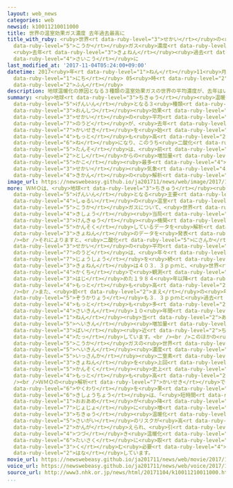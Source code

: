 ```yaml
---
layout: web_news
categories: web
newsid: k10011210011000
title: 世界の温室効果ガス濃度 去年過去最高に
title_with_ruby: <ruby>世界<rt data-ruby-level="3">せかい</rt></ruby>の<ruby>温室<rt data-ruby-level="3">おんしつ</rt></ruby><ruby>効果<rt
  data-ruby-level="5">こうか</rt></ruby>ガス<ruby>濃度<rt data-ruby-level="7">のうど</rt></ruby>
  <ruby>去年<rt data-ruby-level="3">きょねん</rt></ruby><ruby>過去<rt data-ruby-level="5">かこ</rt></ruby><ruby>最高<rt
  data-ruby-level="4">さいこう</rt></ruby>に
last_modified_at: '2017-11-04T05:24:00+09:00'
datetime: 2017<ruby>年<rt data-ruby-level="1">ねん</rt></ruby>11<ruby>月<rt data-ruby-level="1">がつ</rt></ruby>04<ruby>日<rt
  data-ruby-level="1">にち</rt></ruby> 05<ruby>時<rt data-ruby-level="2">じ</rt></ruby>24<ruby>分<rt
  data-ruby-level="2">ふん</rt></ruby>
description: 地球温暖化の原因となる３種類の温室効果ガスの世界の平均濃度が、去年はいずれも解析を始めてから最も高い値になり、このうち二酸化炭素は、前の年からの増加量も過去最多となったことが、ＷＭＯ＝世界気象機関の解析でわかりました。
summary: <ruby>地球<rt data-ruby-level="3">ちきゅう</rt></ruby><ruby>温暖化<rt data-ruby-level="6">おんだんか</rt></ruby>の<ruby>原因<rt
  data-ruby-level="5">げんいん</rt></ruby>となる３<ruby>種類<rt data-ruby-level="4">しゅるい</rt></ruby>の<ruby>温室<rt
  data-ruby-level="3">おんしつ</rt></ruby><ruby>効果<rt data-ruby-level="5">こうか</rt></ruby>ガスの<ruby>世界<rt
  data-ruby-level="3">せかい</rt></ruby>の<ruby>平均<rt data-ruby-level="5">へいきん</rt></ruby><ruby>濃度<rt
  data-ruby-level="7">のうど</rt></ruby>が、<ruby>去年<rt data-ruby-level="3">きょねん</rt></ruby>はいずれも<ruby>解析<rt
  data-ruby-level="7">かいせき</rt></ruby>を<ruby>始<rt data-ruby-level="3">はじ</rt></ruby>めてから<ruby>最<rt
  data-ruby-level="4">もっと</rt></ruby>も<ruby>高<rt data-ruby-level="2">たか</rt></ruby>い<ruby>値<rt
  data-ruby-level="6">ね</rt></ruby>になり、このうち<ruby>二酸化<rt data-ruby-level="5">にさんか</rt></ruby><ruby>炭素<rt
  data-ruby-level="5">たんそ</rt></ruby>は、<ruby>前<rt data-ruby-level="2">まえ</rt></ruby>の<ruby>年<rt
  data-ruby-level="2">とし</rt></ruby>からの<ruby>増加量<rt data-ruby-level="5">ぞうかりょう</rt></ruby>も<ruby>過去<rt
  data-ruby-level="5">かこ</rt></ruby><ruby>最多<rt data-ruby-level="4">さいた</rt></ruby>となったことが、ＷＭＯ＝<ruby>世界<rt
  data-ruby-level="3">せかい</rt></ruby><ruby>気象<rt data-ruby-level="4">きしょう</rt></ruby><ruby>機関<rt
  data-ruby-level="4">きかん</rt></ruby>の<ruby>解析<rt data-ruby-level="7">かいせき</rt></ruby>でわかりました。
image_url: https://newswebeasy.github.io/ja201711/news/web/image/2017/11/04/K10011210011_1711040619_1711040625_01_03.jpg
more: ＷＭＯは、<ruby>地球<rt data-ruby-level="3">ちきゅう</rt></ruby><ruby>温暖化<rt data-ruby-level="6">おんだんか</rt></ruby>の<ruby>原因<rt
  data-ruby-level="5">げんいん</rt></ruby>となる<ruby>主要<rt data-ruby-level="4">しゅよう</rt></ruby>な３<ruby>種類<rt
  data-ruby-level="4">しゅるい</rt></ruby>の<ruby>温室<rt data-ruby-level="3">おんしつ</rt></ruby><ruby>効果<rt
  data-ruby-level="5">こうか</rt></ruby>ガスについて、<ruby>世界<rt data-ruby-level="3">せかい</rt></ruby>の<ruby>気象<rt
  data-ruby-level="4">きしょう</rt></ruby><ruby>当局<rt data-ruby-level="3">とうきょく</rt></ruby>や<ruby>研究<rt
  data-ruby-level="3">けんきゅう</rt></ruby><ruby>機関<rt data-ruby-level="4">きかん</rt></ruby>が<ruby>観測<rt
  data-ruby-level="5">かんそく</rt></ruby>しているデータを<ruby>解析<rt data-ruby-level="7">かいせき</rt></ruby>し、<ruby>去年<rt
  data-ruby-level="3">きょねん</rt></ruby>のデータを<ruby>発表<rt data-ruby-level="3">はっぴょう</rt></ruby>しました。<br
  /><br />それによりますと、<ruby>二酸化<rt data-ruby-level="5">にさんか</rt></ruby><ruby>炭素<rt data-ruby-level="5">たんそ</rt></ruby>の<ruby>世界<rt
  data-ruby-level="3">せかい</rt></ruby>の<ruby>平均<rt data-ruby-level="5">へいきん</rt></ruby><ruby>濃度<rt
  data-ruby-level="7">のうど</rt></ruby>は、<ruby>年々<rt data-ruby-level="1">ねんねん</rt></ruby><ruby>上昇<rt
  data-ruby-level="7">じょうしょう</rt></ruby>を<ruby>続<rt data-ruby-level="4">つづ</rt></ruby>け、<ruby>去年<rt
  data-ruby-level="3">きょねん</rt></ruby>は４０３．３ｐｐｍと、<ruby>世界<rt data-ruby-level="3">せかい</rt></ruby><ruby>各地<rt
  data-ruby-level="4">かくち</rt></ruby>で<ruby>観測<rt data-ruby-level="5">かんそく</rt></ruby>を<ruby>始<rt
  data-ruby-level="3">はじ</rt></ruby>めた１９８４<ruby>年以降<rt data-ruby-level="6">ねんいこう</rt></ruby>、<ruby>最<rt
  data-ruby-level="4">もっと</rt></ruby>も<ruby>高<rt data-ruby-level="2">たか</rt></ruby>くなりました。<br
  /><br />また、<ruby>前<rt data-ruby-level="2">まえ</rt></ruby>の<ruby>年<rt data-ruby-level="2">とし</rt></ruby>からの<ruby>増加量<rt
  data-ruby-level="5">ぞうかりょう</rt></ruby>も３．３ｐｐｍと<ruby>過去<rt data-ruby-level="5">かこ</rt></ruby><ruby>最<rt
  data-ruby-level="4">もっと</rt></ruby>も<ruby>多<rt data-ruby-level="2">おお</rt></ruby>くなり、<ruby>最近<rt
  data-ruby-level="4">さいきん</rt></ruby>１０<ruby>年間<rt data-ruby-level="2">ねんかん</rt></ruby>の１<ruby>年<rt
  data-ruby-level="1">ねん</rt></ruby><ruby>当<rt data-ruby-level="2">あ</rt></ruby>たりの<ruby>平均<rt
  data-ruby-level="5">へいきん</rt></ruby><ruby>増加量<rt data-ruby-level="5">ぞうかりょう</rt></ruby>の１．５<ruby>倍<rt
  data-ruby-level="3">ばい</rt></ruby><ruby>近<rt data-ruby-level="2">ちか</rt></ruby>くに<ruby>達<rt
  data-ruby-level="4">たっ</rt></ruby>しています。<br /><br />このほかの<ruby>温室<rt data-ruby-level="3">おんしつ</rt></ruby><ruby>効果<rt
  data-ruby-level="5">こうか</rt></ruby>ガスの<ruby>世界<rt data-ruby-level="3">せかい</rt></ruby>の<ruby>平均<rt
  data-ruby-level="5">へいきん</rt></ruby><ruby>濃度<rt data-ruby-level="7">のうど</rt></ruby>は、メタンが１８５３ｐｐｂ、<ruby>一酸化<rt
  data-ruby-level="5">いっさんか</rt></ruby><ruby>二窒素<rt data-ruby-level="7">にちっそ</rt></ruby>が３２８．９ｐｐｂと、いずれも<ruby>去年<rt
  data-ruby-level="3">きょねん</rt></ruby>を<ruby>上回<rt data-ruby-level="2">うわまわ</rt></ruby>り、<ruby>観測<rt
  data-ruby-level="5">かんそく</rt></ruby><ruby>史上<rt data-ruby-level="4">しじょう</rt></ruby>、<ruby>最<rt
  data-ruby-level="4">もっと</rt></ruby>も<ruby>高<rt data-ruby-level="2">たか</rt></ruby>くなりました。<br
  /><br />ＷＭＯの<ruby>解析<rt data-ruby-level="7">かいせき</rt></ruby>で<ruby>中心的<rt data-ruby-level="4">ちゅうしんてき</rt></ruby>な<ruby>役割<rt
  data-ruby-level="6">やくわり</rt></ruby>を<ruby>果<rt data-ruby-level="4">は</rt></ruby>たした<ruby>気象庁<rt
  data-ruby-level="6">きしょうちょう</rt></ruby>は、「<ruby>短時間<rt data-ruby-level="3">たんじかん</rt></ruby>に<ruby>大雨<rt
  data-ruby-level="1">おおあめ</rt></ruby>が<ruby>降<rt data-ruby-level="6">ふ</rt></ruby>るケースが<ruby>徐々<rt
  data-ruby-level="7">じょじょ</rt></ruby>に<ruby>増<rt data-ruby-level="5">ふ</rt></ruby>えるなど、<ruby>地球<rt
  data-ruby-level="3">ちきゅう</rt></ruby><ruby>温暖化<rt data-ruby-level="6">おんだんか</rt></ruby>による<ruby>災害<rt
  data-ruby-level="5">さいがい</rt></ruby>のリスクが<ruby>高<rt data-ruby-level="2">たか</rt></ruby>まりつつあると<ruby>考<rt
  data-ruby-level="2">かんが</rt></ruby>えられ、<ruby>引<rt data-ruby-level="4">ひ</rt></ruby>き<ruby>続<rt
  data-ruby-level="4">つづ</rt></ruby>き<ruby>温暖化<rt data-ruby-level="6">おんだんか</rt></ruby><ruby>対策<rt
  data-ruby-level="6">たいさく</rt></ruby>に<ruby>取<rt data-ruby-level="3">と</rt></ruby>り<ruby>組<rt
  data-ruby-level="3">く</rt></ruby>む<ruby>必要<rt data-ruby-level="4">ひつよう</rt></ruby>がある」と<ruby>話<rt
  data-ruby-level="2">はな</rt></ruby>しています。
movie_url: https://newswebeasy.github.io/ja201711/news/web/movie/2017/11/04/k10011210011_201711040619_201711040625.mp4
voice_url: https://newswebeasy.github.io/ja201711/news/web/voice/2017/11/04/k10011210011_201711040619_201711040625.mp3
source_url: http://www3.nhk.or.jp/news/html/20171104/k10011210011000.html
...
```

